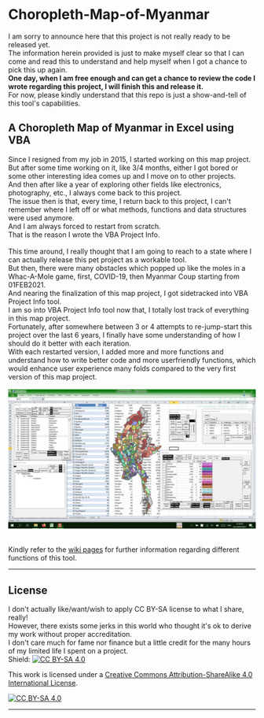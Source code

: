 # Choropleth-Map-of-Myanmar
I am sorry to announce here that this project is not really ready to be released yet.</br>
The information herein provided is just to make myself clear so that I can come and read this to understand and help myself when I got a chance to pick this up again.</br>
**One day, when I am free enough and can get a chance to review the code I wrote regarding this project, I will finish this and release it.**</br>
For now, please kindly understand that this repo is just a show-and-tell of this tool's capabilities.</br>

## A Choropleth Map of Myanmar in Excel using VBA
Since I resigned from my job in 2015, I started working on this map project.</br>
But after some time working on it, like 3/4 months, either I got bored or some other interesting idea comes up and I move on to other projects.</br>
And then after like a year of exploring other fields like electronics, photography, etc., I always come back to this project.</br>
The issue then is that, every time, I return back to this project, I can't remember where I left off or what methods, functions and data structures were used anymore.</br>
And I am always forced to restart from scratch.</br>
That is the reason I wrote the VBA Project Info.</br></br>
This time around, I really thought that I am going to reach to a state where I can actually release this pet project as a workable tool.</br>
But then, there were many obstacles which popped up like the moles in a Whac-A-Mole game, first, COVID-19, then Myanmar Coup starting from 01FEB2021.</br>
And nearing the finalization of this map project, I got sidetracked into VBA Project Info tool.</br>
I am so into VBA Project Info tool now that, I totally lost track of everything in this map project.</br>
Fortunately, after somewhere between 3 or 4 attempts to re-jump-start this project over the last 6 years, I finally have some understanding of
how I should do it better with each iteration.</br>
With each restarted version, I added more and more functions and understand how to write better code and more userfriendly functions,
which would enhance user experience many folds compared to the very first version of this map project.</br>
</br>
![Choropleth Map of Myanmar](images/themapappforgithub.png)</br></br>

Kindly refer to the [wiki pages](https://github.com/NLYinMaung/Choropleth-Map-of-Myanmar/wiki) for further information regarding different functions of this tool.

***
## License
I don't actually like/want/wish to apply CC BY-SA license to what I share, really!\
However, there exists some jerks in this world who thought it's ok to derive my work without proper accreditation.\
I don't care much for fame nor finance but a little credit for the many hours of my limited life I spent on a project.\
Shield: [![CC BY-SA 4.0][cc-by-sa-shield]][cc-by-sa]

This work is licensed under a
[Creative Commons Attribution-ShareAlike 4.0 International License][cc-by-sa].

[![CC BY-SA 4.0][cc-by-sa-image]][cc-by-sa]

[cc-by-sa]: http://creativecommons.org/licenses/by-sa/4.0/
[cc-by-sa-image]: https://licensebuttons.net/l/by-sa/4.0/88x31.png
[cc-by-sa-shield]: https://img.shields.io/badge/License-CC%20BY--SA%204.0-lightgrey.svg
***
